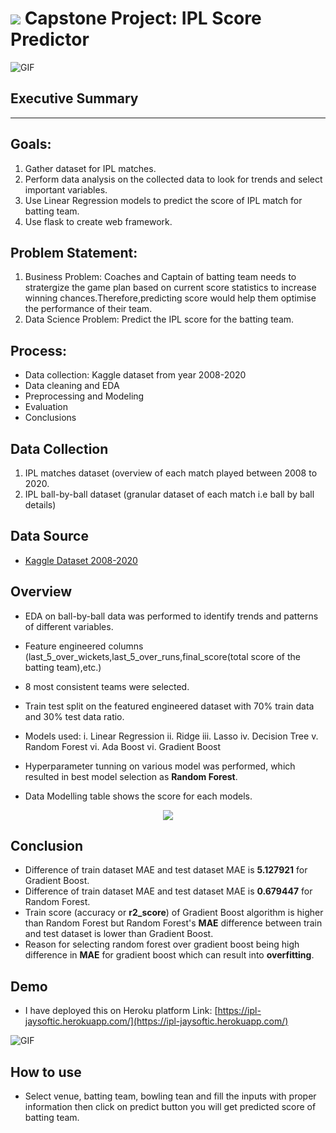 # ![](https://ga-dash.s3.amazonaws.com/production/assets/logo-9f88ae6c9c3871690e33280fcf557f33.png) Capstone Project: IPL Score Predictor
![GIF](resources/ipl_teams.jpg)

## Executive Summary
---

## Goals: 

1. Gather dataset for IPL matches.
2. Perform data analysis on the collected data to look for trends and select important variables.
3. Use Linear Regression models to predict the score of IPL match for batting team.
4. Use flask to create web framework.

## Problem Statement:

1. Business Problem: Coaches and Captain of batting team needs to stratergize the game plan based on current score statistics to increase winning chances.Therefore,predicting score would help them optimise the performance of their team.
2. Data Science Problem: Predict the IPL score for the batting team. 

## Process:  

- Data collection: Kaggle dataset from year 2008-2020
- Data cleaning and EDA
- Preprocessing and Modeling
- Evaluation
- Conclusions

## Data Collection
1) IPL matches dataset (overview of each match played between 2008 to 2020.
2) IPL ball-by-ball dataset (granular dataset of each match i.e ball by ball details)

## Data Source
- [Kaggle Dataset 2008-2020](https://www.kaggle.com/patrickb1912/ipl-complete-dataset-20082020)

## Overview
- EDA on ball-by-ball data was performed to identify trends and patterns of different variables.
- Feature engineered columns (last_5_over_wickets,last_5_over_runs,final_score(total score of the batting team),etc.)
- 8 most consistent teams were selected.
- Train test split on the featured engineered dataset with 70% train data and 30% test data ratio.
- Models used:
   	i. Linear Regression
	ii. Ridge
	iii. Lasso
	iv. Decision Tree
	v. Random Forest
	vi. Ada Boost
	vi. Gradient Boost

- Hyperparameter tunning on various model was performed, which resulted in best model selection as **Random Forest**.
- Data Modelling table shows the score for each models.

<p align="center">
  <img src="https://github.com/mubin20/my_projects/blob/master/..../..../model.PNG" />
</p> 

## Conclusion
- Difference of train dataset MAE and test dataset MAE is **5.127921** for Gradient Boost.
- Difference of train dataset MAE and test dataset MAE is **0.679447** for Random Forest.
- Train score (accuracy or **r2_score**) of Gradient Boost algorithm is higher than Random Forest but Random Forest's **MAE** difference between train and test dataset is lower than Gradient Boost.
- Reason for selecting random forest over gradient boost being high difference in **MAE** for gradient boost which can result into **overfitting**.


## Demo
- I have deployed this on Heroku platform
Link: [https://ipl-jaysoftic.herokuapp.com/](https://ipl-jaysoftic.herokuapp.com/)

![GIF](resources/predict.gif)

## How to use
- Select venue, batting team, bowling tean and fill the inputs with proper information then click on predict button you will get predicted score of batting team.




